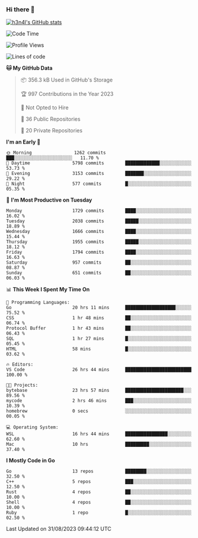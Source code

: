 ### Hi there 👋

[![h3n4l's GitHub stats](https://github-readme-stats.vercel.app/api?username=h3n4l&count_private=true&show_icons=true&theme=radical)](https://github.com/h3n4l/github-readme-stats)

<!--START_SECTION:waka-->
![Code Time](http://img.shields.io/badge/Code%20Time-1%2C547%20hrs%2027%20mins-blue)

![Profile Views](http://img.shields.io/badge/Profile%20Views-6-blue)

![Lines of code](https://img.shields.io/badge/From%20Hello%20World%20I%27ve%20Written-3.0%20million%20lines%20of%20code-blue)

**🐱 My GitHub Data** 

> 📦 356.3 kB Used in GitHub's Storage 
 > 
> 🏆 997 Contributions in the Year 2023
 > 
> 🚫 Not Opted to Hire
 > 
> 📜 36 Public Repositories 
 > 
> 🔑 20 Private Repositories 
 > 
**I'm an Early 🐤** 

```text
🌞 Morning                1262 commits        ███░░░░░░░░░░░░░░░░░░░░░░   11.70 % 
🌆 Daytime                5798 commits        █████████████░░░░░░░░░░░░   53.73 % 
🌃 Evening                3153 commits        ███████░░░░░░░░░░░░░░░░░░   29.22 % 
🌙 Night                  577 commits         █░░░░░░░░░░░░░░░░░░░░░░░░   05.35 % 
```
📅 **I'm Most Productive on Tuesday** 

```text
Monday                   1729 commits        ████░░░░░░░░░░░░░░░░░░░░░   16.02 % 
Tuesday                  2038 commits        █████░░░░░░░░░░░░░░░░░░░░   18.89 % 
Wednesday                1666 commits        ████░░░░░░░░░░░░░░░░░░░░░   15.44 % 
Thursday                 1955 commits        █████░░░░░░░░░░░░░░░░░░░░   18.12 % 
Friday                   1794 commits        ████░░░░░░░░░░░░░░░░░░░░░   16.63 % 
Saturday                 957 commits         ██░░░░░░░░░░░░░░░░░░░░░░░   08.87 % 
Sunday                   651 commits         ██░░░░░░░░░░░░░░░░░░░░░░░   06.03 % 
```


📊 **This Week I Spent My Time On** 

```text
💬 Programming Languages: 
Go                       20 hrs 11 mins      ███████████████████░░░░░░   75.52 % 
CSS                      1 hr 48 mins        ██░░░░░░░░░░░░░░░░░░░░░░░   06.74 % 
Protocol Buffer          1 hr 43 mins        ██░░░░░░░░░░░░░░░░░░░░░░░   06.43 % 
SQL                      1 hr 27 mins        █░░░░░░░░░░░░░░░░░░░░░░░░   05.45 % 
HTML                     58 mins             █░░░░░░░░░░░░░░░░░░░░░░░░   03.62 % 

🔥 Editors: 
VS Code                  26 hrs 44 mins      █████████████████████████   100.00 % 

🐱‍💻 Projects: 
bytebase                 23 hrs 57 mins      ██████████████████████░░░   89.56 % 
mycode                   2 hrs 46 mins       ███░░░░░░░░░░░░░░░░░░░░░░   10.39 % 
homebrew                 0 secs              ░░░░░░░░░░░░░░░░░░░░░░░░░   00.05 % 

💻 Operating System: 
WSL                      16 hrs 44 mins      ████████████████░░░░░░░░░   62.60 % 
Mac                      10 hrs              █████████░░░░░░░░░░░░░░░░   37.40 % 
```

**I Mostly Code in Go** 

```text
Go                       13 repos            ████████░░░░░░░░░░░░░░░░░   32.50 % 
C++                      5 repos             ███░░░░░░░░░░░░░░░░░░░░░░   12.50 % 
Rust                     4 repos             ██░░░░░░░░░░░░░░░░░░░░░░░   10.00 % 
Shell                    4 repos             ██░░░░░░░░░░░░░░░░░░░░░░░   10.00 % 
Ruby                     1 repo              █░░░░░░░░░░░░░░░░░░░░░░░░   02.50 % 
```




 Last Updated on 31/08/2023 09:44:12 UTC
<!--END_SECTION:waka-->

